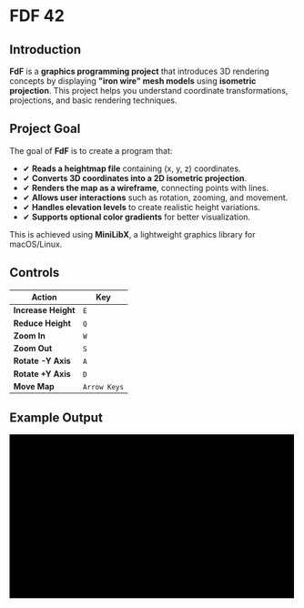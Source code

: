 # **FDF 42**  

## **Introduction**  
**FdF** is a **graphics programming project** that introduces 3D rendering concepts by displaying **"iron wire" mesh models** using **isometric projection**. This project helps you understand coordinate transformations, projections, and basic rendering techniques.  

## **Project Goal**  
The goal of **FdF** is to create a program that:  
- ✔ **Reads a heightmap file** containing (x, y, z) coordinates.  
- ✔ **Converts 3D coordinates into a 2D isometric projection**.  
- ✔ **Renders the map as a wireframe**, connecting points with lines.  
- ✔ **Allows user interactions** such as rotation, zooming, and movement.  
- ✔ **Handles elevation levels** to create realistic height variations.  
- ✔ **Supports optional color gradients** for better visualization.  

This is achieved using **MiniLibX**, a lightweight graphics library for macOS/Linux.  

## **Controls**  

| Action            | Key |
|------------------|----|
| **Increase Height** | `E` |
| **Reduce Height**  | `Q` |
| **Zoom In**        | `W` |
| **Zoom Out**       | `S` |
| **Rotate -Y Axis** | `A` |
| **Rotate +Y Axis** | `D` |
| **Move Map**       | `Arrow Keys` |

## **Example Output**  

![FDF Animation](https://github.com/erwkuvi/fdf_42wolfsburg/blob/main/assets/fdf_anim.gif)  
